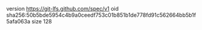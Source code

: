 version https://git-lfs.github.com/spec/v1
oid sha256:50b5bde5954c4b9a0ceedf753c01b851b1de778fd91c562664bb5b1f5afa063a
size 128
